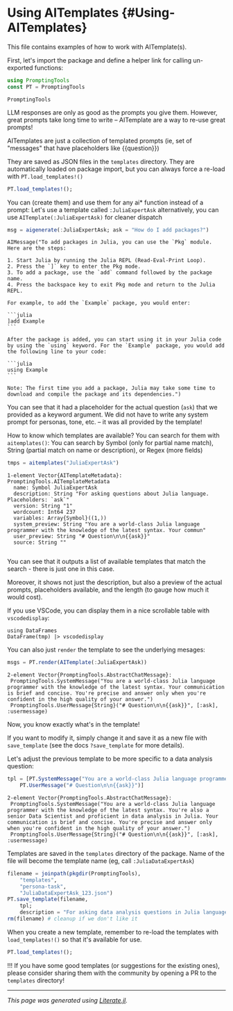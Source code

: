 


# Using AITemplates {#Using-AITemplates}

This file contains examples of how to work with AITemplate(s).

First, let's import the package and define a helper link for calling un-exported functions:

```julia
using PromptingTools
const PT = PromptingTools
```


```
PromptingTools
```


LLM responses are only as good as the prompts you give them. However, great prompts take long time to write – AITemplate are a way to re-use great prompts!

AITemplates are just a collection of templated prompts (ie, set of "messages" that have placeholders like {{question}})

They are saved as JSON files in the `templates` directory. They are automatically loaded on package import, but you can always force a re-load with `PT.load_templates!()`

```julia
PT.load_templates!();
```


You can (create them) and use them for any ai* function instead of a prompt: Let's use a template called `:JuliaExpertAsk` alternatively, you can use `AITemplate(:JuliaExpertAsk)` for cleaner dispatch

```julia
msg = aigenerate(:JuliaExpertAsk; ask = "How do I add packages?")
```


````
AIMessage("To add packages in Julia, you can use the `Pkg` module. Here are the steps:

1. Start Julia by running the Julia REPL (Read-Eval-Print Loop).
2. Press the `]` key to enter the Pkg mode.
3. To add a package, use the `add` command followed by the package name.
4. Press the backspace key to exit Pkg mode and return to the Julia REPL.

For example, to add the `Example` package, you would enter:

```julia
]add Example
```

After the package is added, you can start using it in your Julia code by using the `using` keyword. For the `Example` package, you would add the following line to your code:

```julia
using Example
```

Note: The first time you add a package, Julia may take some time to download and compile the package and its dependencies.")
````


You can see that it had a placeholder for the actual question (`ask`) that we provided as a keyword argument. We did not have to write any system prompt for personas, tone, etc. – it was all provided by the template!

How to know which templates are available? You can search for them with `aitemplates()`: You can search by Symbol (only for partial name match), String (partial match on name or description), or Regex (more fields)

```julia
tmps = aitemplates("JuliaExpertAsk")
```


```
1-element Vector{AITemplateMetadata}:
PromptingTools.AITemplateMetadata
  name: Symbol JuliaExpertAsk
  description: String "For asking questions about Julia language. Placeholders: `ask`"
  version: String "1"
  wordcount: Int64 237
  variables: Array{Symbol}((1,))
  system_preview: String "You are a world-class Julia language programmer with the knowledge of the latest syntax. Your commun"
  user_preview: String "# Question\n\n{{ask}}"
  source: String ""


```


You can see that it outputs a list of available templates that match the search - there is just one in this case.

Moreover, it shows not just the description, but also a preview of the actual prompts, placeholders available, and the length (to gauge how much it would cost).

If you use VSCode, you can display them in a nice scrollable table with `vscodedisplay`:

```plaintext
using DataFrames
DataFrame(tmp) |> vscodedisplay
```


You can also just `render` the template to see the underlying mesages:

```julia
msgs = PT.render(AITemplate(:JuliaExpertAsk))
```


```
2-element Vector{PromptingTools.AbstractChatMessage}:
 PromptingTools.SystemMessage("You are a world-class Julia language programmer with the knowledge of the latest syntax. Your communication is brief and concise. You're precise and answer only when you're confident in the high quality of your answer.")
 PromptingTools.UserMessage{String}("# Question\n\n{{ask}}", [:ask], :usermessage)
```


Now, you know exactly what's in the template!

If you want to modify it, simply change it and save it as a new file with `save_template` (see the docs `?save_template` for more details).

Let's adjust the previous template to be more specific to a data analysis question:

```julia
tpl = [PT.SystemMessage("You are a world-class Julia language programmer with the knowledge of the latest syntax. You're also a senior Data Scientist and proficient in data analysis in Julia. Your communication is brief and concise. You're precise and answer only when you're confident in the high quality of your answer.")
    PT.UserMessage("# Question\n\n{{ask}}")]
```


```
2-element Vector{PromptingTools.AbstractChatMessage}:
 PromptingTools.SystemMessage("You are a world-class Julia language programmer with the knowledge of the latest syntax. You're also a senior Data Scientist and proficient in data analysis in Julia. Your communication is brief and concise. You're precise and answer only when you're confident in the high quality of your answer.")
 PromptingTools.UserMessage{String}("# Question\n\n{{ask}}", [:ask], :usermessage)
```


Templates are saved in the `templates` directory of the package. Name of the file will become the template name (eg, call `:JuliaDataExpertAsk`)

```julia
filename = joinpath(pkgdir(PromptingTools),
    "templates",
    "persona-task",
    "JuliaDataExpertAsk_123.json")
PT.save_template(filename,
    tpl;
    description = "For asking data analysis questions in Julia language. Placeholders: `ask`")
rm(filename) # cleanup if we don't like it
```


When you create a new template, remember to re-load the templates with `load_templates!()` so that it's available for use.

```julia
PT.load_templates!();
```


!!! If you have some good templates (or suggestions for the existing ones), please consider sharing them with the community by opening a PR to the `templates` directory!


---


_This page was generated using [Literate.jl](https://github.com/fredrikekre/Literate.jl)._
